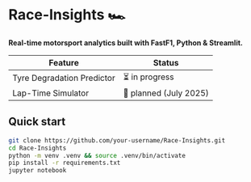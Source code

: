 # Race-Insights 🏎️

**Real-time motorsport analytics built with FastF1, Python & Streamlit.**

| Feature | Status |
|---------|--------|
| Tyre Degradation Predictor | ⏳ in progress |
| Lap-Time Simulator | 📅 planned (July 2025) |

## Quick start
```bash
git clone https://github.com/your-username/Race-Insights.git
cd Race-Insights
python -m venv .venv && source .venv/bin/activate
pip install -r requirements.txt
jupyter notebook
